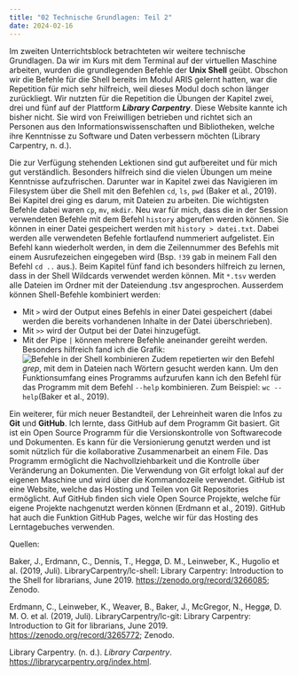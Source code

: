 ```yaml
---
title: "02 Technische Grundlagen: Teil 2"
date: 2024-02-16
---
```


Im zweiten Unterrichtsblock betrachteten wir weitere technische Grundlagen. Da wir im Kurs mit dem Terminal auf der virtuellen Maschine arbeiten, wurden die grundlegenden Befehle der **Unix Shell** geübt. Obschon wir die Befehle für die Shell bereits im Modul ARIS gelernt hatten, war die Repetition für mich sehr hilfreich, weil dieses Modul doch schon länger zurückliegt. Wir nutzten für die Repetition die Übungen der Kapitel zwei, drei und fünf auf der Plattform **_Library Carpentry_**. Diese Website kannte ich bisher nicht. Sie wird von Freiwilligen betrieben und richtet sich an Personen aus den Informationswissenschaften und Bibliotheken, welche ihre Kenntnisse zu Software und Daten verbessern möchten (Library Carpentry, n. d.). 

Die zur Verfügung stehenden Lektionen sind gut aufbereitet und für mich gut verständlich. Besonders hilfreich sind die vielen Übungen um meine Kenntnisse aufzufrischen. Darunter war in Kapitel zwei das Navigieren im Filesystem über die Shell mit den Befehlen `cd`, `ls`, `pwd` (Baker et al., 2019). 
Bei Kapitel drei ging es darum, mit Dateien zu arbeiten. Die wichtigsten Befehle dabei waren `cp`, `mv`, `mkdir`. Neu war für mich, dass die in der Session verwendeten Befehle mit dem Befehl `history` abgerufen werden können. Sie können in einer Datei gespeichert werden mit `history > datei.txt`. Dabei werden alle verwendeten Befehle fortlaufend nummeriert aufgelistet. Ein Befehl kann wiederholt werden, in dem die Zeilennummer des Befehls mit einem Ausrufezeichen eingegeben wird (Bsp. `!39` gab in meinem Fall den Befehl `cd ..` aus.). 
Beim Kapitel fünf fand ich besonders hilfreich zu lernen, dass in der Shell Wildcards verwendet werden können. Mit `*.tsv` werden alle Dateien im Ordner mit der Dateiendung .tsv angesprochen. Ausserdem können Shell-Befehle kombiniert werden:
- Mit `>` wird der Output eines Befehls in einer Datei gespeichert (dabei werden die bereits vorhandenen Inhalte in der Datei überschrieben).
- Mit `>>` wird der Output bei der Datei hinzugefügt.
- Mit der Pipe `|` können mehrere Befehle aneinander gereiht werden.  Besonders hilfreich fand ich die Grafik: ![Befehle in der Shell kombinieren](https://librarycarpentry.org/lc-shell/fig/redirects-and-pipes.png)
Zudem repetierten wir den Befehl _grep_, mit dem in Dateien nach Wörtern gesucht werden kann. Um den Funktionsumfang eines Programms aufzurufen kann ich den Befehl für das Programm mit dem Befehl `--help` kombinieren. Zum Beispiel: `wc --help`(Baker et al., 2019).

Ein weiterer, für mich neuer Bestandteil, der Lehreinheit waren die Infos zu **Git** und **GitHub**. Ich lernte, dass GitHub auf dem Programm Git basiert. Git ist ein Open Source Programm für die Versionskontrolle von Softwarecode und Dokumenten. Es kann für die Versionierung genutzt werden und ist somit nützlich für die kollaborative Zusammenarbeit an einem File. Das Programm ermöglicht die Nachvollziehbarkeit und die Kontrolle über Veränderung an Dokumenten. Die Verwendung von Git erfolgt lokal auf der eigenen Maschine und wird über die Kommandozeile verwendet. GitHub ist eine Website, welche das Hosting und Teilen von Git Repositories ermöglicht. Auf GitHub finden sich viele Open Source Projekte, welche für eigene Projekte nachgenutzt werden können (Erdmann et al., 2019). GitHub hat auch die Funktion GitHub Pages, welche wir für das Hosting des Lerntagebuches verwenden. 

Quellen: 

Baker, J., Erdmann, C., Dennis, T., Heggø, D. M., Leinweber, K., Hugolio et al. (2019, Juli). LibraryCarpentry/lc-shell: Library Carpentry: Introduction to the Shell for librarians, June 2019. https://zenodo.org/record/3266085; Zenodo.

Erdmann, C., Leinweber, K., Weaver, B., Baker, J., McGregor, N., Heggø, D. M. O. et al. (2019, Juli). LibraryCarpentry/lc-git: Library Carpentry: Introduction to Git for librarians, June 2019. https://zenodo.org/record/3265772; Zenodo.

Library Carpentry. (n. d.). _Library Carpentry_. https://librarycarpentry.org/index.html.

